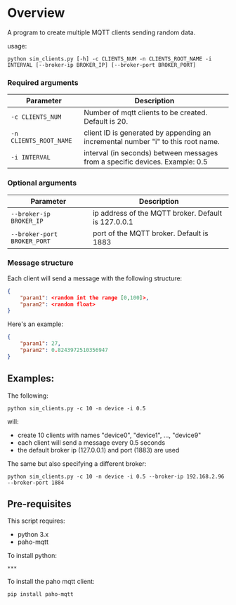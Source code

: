 # Overview
A program to create multiple MQTT clients sending random data.

usage:
```
python sim_clients.py [-h] -c CLIENTS_NUM -n CLIENTS_ROOT_NAME -i INTERVAL [--broker-ip BROKER_IP] [--broker-port BROKER_PORT]
```

### Required arguments
| Parameter | Description|
|-------------------|--------------------------------------------|
| `-c CLIENTS_NUM`      | Number of mqtt clients to be created. Default is 20.|
| `-n CLIENTS_ROOT_NAME`  | client ID is generated by appending an incremental number "i" to this root name.|
| `-i INTERVAL`      | interval (in seconds) between messages from a specific devices. Example: 0.5    |   

### Optional arguments
| Parameter | Description|
|-------------------|--------------------------------------------|
| `--broker-ip BROKER_IP`      | ip address of the MQTT broker. Default is 127.0.0.1|
| `--broker-port BROKER_PORT`  | port of the MQTT broker. Default is 1883|

### Message structure
Each client will send a message with the following structure:
```json
{
    "param1": <random int the range [0,100]>,
    "param2": <random float>
}
```

Here's an example:
```json
{
    "param1": 27, 
    "param2": 0.8243972510356947
}
```

## Examples:
The following:
```
python sim_clients.py -c 10 -n device -i 0.5
```
will:
* create 10 clients with names "device0", "device1", ..., "device9"
* each client will send a message every 0.5 seconds
* the default broker ip (127.0.0.1) and port (1883) are used


The same but also specifying a different broker:
```
python sim_clients.py -c 10 -n device -i 0.5 --broker-ip 192.168.2.96 --broker-port 1884
```

## Pre-requisites
This script requires:
* python 3.x
* paho-mqtt

To install python:
```
***
```

To install the paho mqtt client:
```
pip install paho-mqtt
```